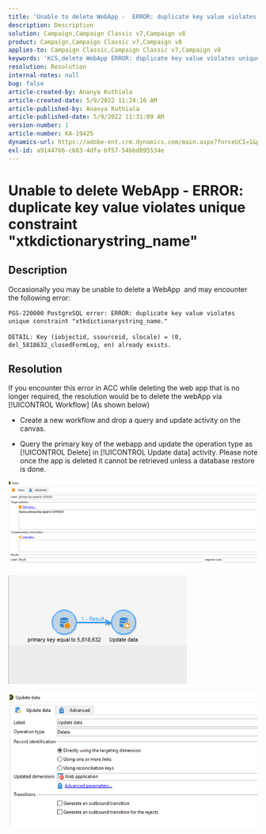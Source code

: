 ```yaml
---
title: 'Unable to delete WebApp -  ERROR: duplicate key value violates unique constraint "xtkdictionarystring_name"'
description: Description
solution: Campaign,Campaign Classic v7,Campaign v8
product: Campaign,Campaign Classic v7,Campaign v8
applies-to: Campaign Classic,Campaign Classic v7,Campaign v8
keywords: 'KCS,delete WebApp ERROR: duplicate key value violates unique constraint "xtkdictionarystring_name"'
resolution: Resolution
internal-notes: null
bug: false
article-created-by: Ananya Kuthiala
article-created-date: 5/9/2022 11:24:10 AM
article-published-by: Ananya Kuthiala
article-published-date: 5/9/2022 11:31:09 AM
version-number: 1
article-number: KA-19425
dynamics-url: https://adobe-ent.crm.dynamics.com/main.aspx?forceUCI=1&pagetype=entityrecord&etn=knowledgearticle&id=4a2bc686-8acf-ec11-a7b5-0022480a8e40
exl-id: a9144766-c683-4dfa-bf57-54bbd895534e
---
```

# Unable to delete WebApp -  ERROR: duplicate key value violates unique constraint "xtkdictionarystring_name"

## Description


Occasionally you may be unable to delete a WebApp  and may encounter the following error:

```
PGS-220000 PostgreSQL error: ERROR: duplicate key value violates unique constraint "xtkdictionarystring_name."

DETAIL: Key (iobjectid, ssourceid, slocale) = (0, del_5818632_closedFormLog, en) already exists.
```

## Resolution


If you encounter this error in ACC while deleting the web app that is no longer required, the resolution would be to delete the webApp via [!UICONTROL Workflow] (As shown below)

- Create a new workflow and drop a query and update activity on the canvas.

- Query the primary key of the webapp and update the operation type as [!UICONTROL Delete] in [!UICONTROL Update data] activity. Please note once the app is deleted it cannot be retrieved unless a database restore is done.

![](assets/5cd987f7-8acf-ec11-a7b5-0022480a8e40.png)

![](assets/bf56c710-8bcf-ec11-a7b5-0022480a8e40.png)



![](assets/da9b0818-8bcf-ec11-a7b5-0022480a8e40.png)
